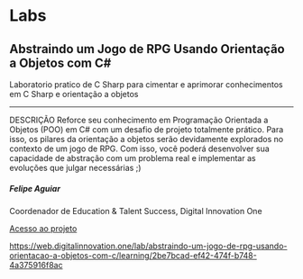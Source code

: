# Labs

## Abstraindo um Jogo de RPG Usando Orientação a Objetos com C#

Laboratorio pratico de C Sharp para cimentar e aprimorar conhecimentos em C Sharp e orientação a objetos

---

DESCRIÇÃO
Reforce seu conhecimento em Programação Orientada a Objetos (POO) em C# com um desafio de projeto totalmente prático. Para isso, os pilares da orientação a objetos serão devidamente explorados no contexto de um jogo de RPG. Com isso, você poderá desenvolver sua capacidade de abstração com um problema real e implementar as evoluções que julgar necessárias ;)

##### Felipe Aguiar
Coordenador de Education & Talent Success, Digital Innovation One

[Acesso ao projeto](https://web.digitalinnovation.one/lab/abstraindo-um-jogo-de-rpg-usando-orientacao-a-objetos-com-c/learning/2be7bcad-ef42-474f-b748-4a375916f8ac)

https://web.digitalinnovation.one/lab/abstraindo-um-jogo-de-rpg-usando-orientacao-a-objetos-com-c/learning/2be7bcad-ef42-474f-b748-4a375916f8ac

